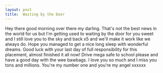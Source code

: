 ```yaml
---
layout: post
title:  Waiting by the Door
---
```

Hey there good morning over there my darling. That's not the best news in the world for us but I'm getting used to waiting by the door for you sweet and I still love you to the sky and back x5 and we'll make it work like we always do. Hope you managed to get a nice long sleep with wonderful dreams. Good luck with your last day of full responsibility for this placement, almost finished it all now! Drive mega safe to school please and have a good day with the wee bawbags. I love you so much and I miss you tons and millions. You're my number one and you're my angel xxxxxx
